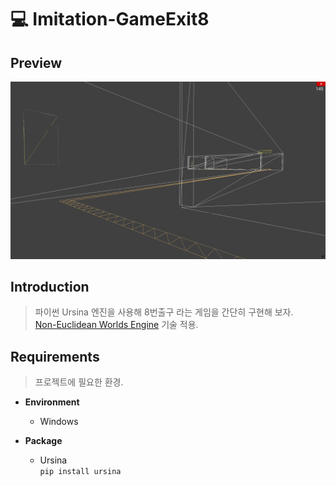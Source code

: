 # 💻 Imitation-GameExit8

## Preview

![Preview](Preview.png)

## Introduction

> 파이썬 Ursina 엔진을 사용해 8번출구 라는 게임을 간단히 구현해 보자.\
> [Non-Euclidean Worlds Engine](https://youtu.be/kEB11PQ9Eo8?si=e83IAPbnN9dXyUEe) 기술 적용.

## Requirements

> 프로젝트에 필요한 환경.

* **Environment**
    * Windows

* **Package**
    * Ursina\
      ``` pip install ursina ```